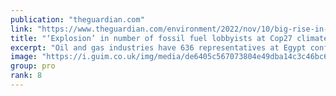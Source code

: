 ```yaml
---
publication: "theguardian.com"
link: "https://www.theguardian.com/environment/2022/nov/10/big-rise-in-number-of-fossil-fuel-lobbyists-at-cop27-climate-summit"
title: "‘Explosion’ in number of fossil fuel lobbyists at Cop27 climate summit"
excerpt: "Oil and gas industries have 636 representatives at Egypt conference – a rise of more than 25% on previous year"
image: "https://i.guim.co.uk/img/media/de6405c567073804e49dba14c3c46bc6e1c9d0e7/0_132_3500_2101/master/3500.jpg?width=1200&height=630&quality=85&auto=format&fit=crop&overlay-align=bottom%2Cleft&overlay-width=100p&overlay-base64=L2ltZy9zdGF0aWMvb3ZlcmxheXMvdGctZGVmYXVsdC5wbmc&enable=upscale&s=e7290d0c27d271af57490f148faddef7"
group: pro
rank: 8
---
```

